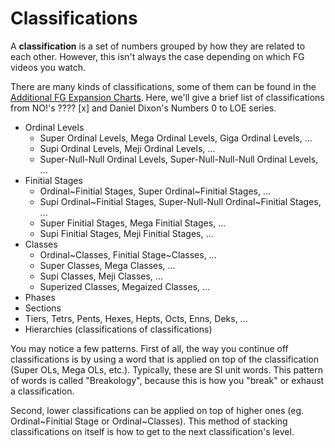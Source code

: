 # Classifications

A **classification** is a set of numbers grouped by how they are related to each other. However, this isn't always the case depending on which FG videos you watch.

There are many kinds of classifications, some of them can be found in the [Additional FG Expansion Charts](https://docs.google.com/spreadsheets/d/1o48spBes-bJzfCb12mUf_ID1Sar4N3Uk2Q5kC3aOBKU/edit?gid=2009808058#gid=2009808058). Here, we'll give a brief list of classifications from NO!'s ???? [x] and Daniel Dixon's Numbers 0 to LOE series.

- Ordinal Levels
  - Super Ordinal Levels, Mega Ordinal Levels, Giga Ordinal Levels, ...
  - Supi Ordinal Levels, Meji Ordinal Levels, ...
  - Super-Null-Null Ordinal Levels, Super-Null-Null-Null Ordinal Levels, ...
- Finitial Stages
  - Ordinal~Finitial Stages, Super Ordinal~Finitial Stages, ...
  - Supi Ordinal~Finitial Stages, Super-Null-Null Ordinal~Finitial Stages, ...
  - Super Finitial Stages, Mega Finitial Stages, ...
  - Supi Finitial Stages, Meji Finitial Stages, ...
- Classes
  - Ordinal~Classes, Finitial Stage~Classes, ...
  - Super Classes, Mega Classes, ...
  - Supi Classes, Meji Classes, ...
  - Superized Classes, Megaized Classes, ...
- Phases
- Sections
- Tiers, Tetrs, Pents, Hexes, Hepts, Octs, Enns, Deks, ...
- Hierarchies (classifications of classifications)

You may notice a few patterns. First of all, the way you continue off classifications is by using a word that is applied on top of the classification (Super OLs, Mega OLs, etc.). Typically, these are SI unit words. This pattern of words is called "Breakology", because this is how you "break" or exhaust a classification.

Second, lower classifications can be applied on top of higher ones (eg. Ordinal~Finitial Stage or Ordinal~Classes). This method of stacking classifications on itself is how to get to the next classification's level.
